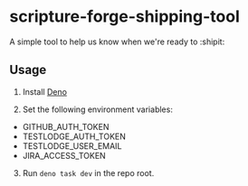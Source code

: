 # scripture-forge-shipping-tool

A simple tool to help us know when we're ready to :shipit:

## Usage

1. Install [Deno](https://deno.land/)

2. Set the following environment variables:
- GITHUB_AUTH_TOKEN
- TESTLODGE_AUTH_TOKEN
- TESTLODGE_USER_EMAIL
- JIRA_ACCESS_TOKEN

3. Run `deno task dev` in the repo root.